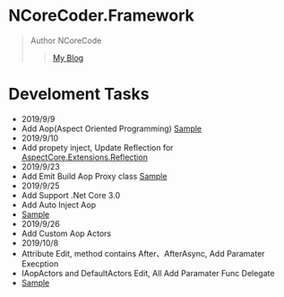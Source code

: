 # NCoreCoder.Framework
> Author NCoreCode
>> [My Blog](https://www.cnblogs.com/NCoreCoder/)

# Develoment Tasks
* 2019/9/9
*  Add Aop(Aspect Oriented Programming)
[Sample](https://www.cnblogs.com/NCoreCoder/p/11492755.html)
* 2019/9/10
* Add propety inject, Update Reflection for [AspectCore.Extensions.Reflection](https://github.com/dotnetcore/AspectCore-Framework)
* 2019/9/23
* Add Emit Build Aop Proxy class [Sample](https://www.cnblogs.com/NCoreCoder/p/11572463.html)
* 2019/9/25
* Add Support .Net Core 3.0
* Add Auto Inject Aop
* [Sample](https://www.cnblogs.com/NCoreCoder/p/11586797.html)
* 2019/9/26
* Add Custom Aop Actors
* 2019/10/8
* Attribute Edit, method contains After、AfterAsync, Add Paramater Execption
* IAopActors and DefaultActors Edit, All Add Paramater Func Delegate
* [Sample](https://www.cnblogs.com/NCoreCoder/p/11634642.html)
